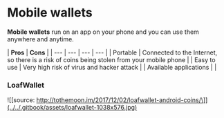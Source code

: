 # Mobile wallets

**Mobile wallets** run on an app on your phone and you can use them anywhere and anytime.

| **Pros** | **Cons** |
| --- | --- | --- | --- |
| Portable | Connected to the Internet, so there is a risk of coins being stolen from your mobile phone |
| Easy to use | Very high risk of virus and hacker attack |
| Available applications |  |

### LoafWallet

![\[source: http://tothemoon.im/2017/12/02/loafwallet-android-coins/\]](../../.gitbook/assets/loafwallet-1038x576.jpg)



